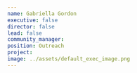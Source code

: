 ```yaml
---
name: Gabriella Gordon
executive: false
director: false
lead: false
community_manager: 
position: Outreach
project:  
image: ../assets/default_exec_image.png
---
```

